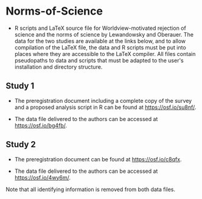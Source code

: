 # Norms-of-Science

* R scripts and LaTeX source file for Worldview-motivated rejection of science and the norms of science by Lewandowsky and Oberauer. The data for the two studies are available at the links below, and to allow compilation of the LaTeX file, the data and R scripts must be put into places where they are accessible to the LaTeX compiler. All files contain pseudopaths to data and scripts that must be adapted to the user's installation and directory structure.

## Study 1

* The preregistration document including a complete copy of the survey and a proposed analysis script in R can be found at https://osf.io/su8nf/.

* The data file delivered to the authors can be accessed at https://osf.io/bg4fb/.

## Study 2

* The preregistration document can be found at https://osf.io/c8qfx.

* The data file delivered to the authors can be accessed at https://osf.io/4wy6m/. 

Note that all identifying information is removed from both data files.
